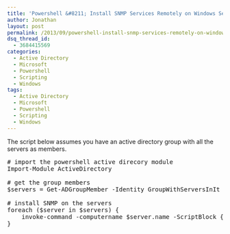 ```yaml
---
title: 'Powershell &#8211; Install SNMP Services Remotely on Windows Server 2008R2'
author: Jonathan
layout: post
permalink: /2013/09/powershell-install-snmp-services-remotely-on-windows-server-2008r2/
dsq_thread_id:
  - 3684415569
categories:
  - Active Directory
  - Microsoft
  - Powershell
  - Scripting
  - Windows
tags:
  - Active Directory
  - Microsoft
  - Powershell
  - Scripting
  - Windows
---
```

The script below assumes you have an active directory group with all the servers as members. 

<pre class="brush: powershell; title: ; notranslate" title=""># import the powershell active direcory module
Import-Module ActiveDirectory

# get the group members
$servers = Get-ADGroupMember -Identity GroupWithServersInIt

# install SNMP on the servers
foreach ($server in $servers) {
	invoke-command -computername $server.name -ScriptBlock {import-module ServerManager; Add-WindowsFeature SNMP-Services}
}
</pre>